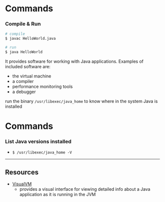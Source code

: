 
# Commands
### Compile & Run
```sh
# compile
$ javac HelloWorld.java

# run
$ java HelloWorld
```

It provides software for working with Java applications. Examples of included software are:
- the virtual machine
- a compiler
- performance monitoring tools
- a debugger

run the binary `/usr/libexec/java_home` to know where in the system Java is installed

# Commands
### List Java versions installed
- `$ /usr/libexec/java_home -V`

* * *

## Resources
- [VisualVM](https://visualvm.github.io/)
  - provides a visual interface for viewing detailed info about a Java application as it is running in the JVM